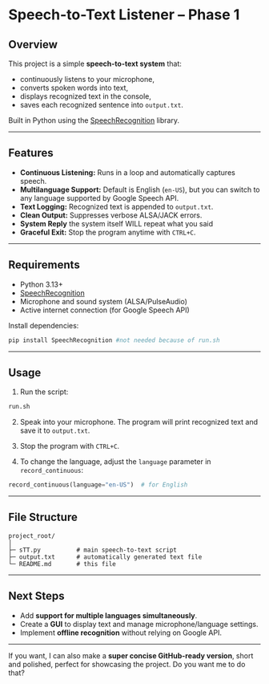 # Speech-to-Text Listener – Phase 1

## Overview

This project is a simple **speech-to-text system** that:

* continuously listens to your microphone,
* converts spoken words into text,
* displays recognized text in the console,
* saves each recognized sentence into `output.txt`.

Built in Python using the [SpeechRecognition](https://pypi.org/project/SpeechRecognition/) library.

---

## Features

* **Continuous Listening:** Runs in a loop and automatically captures speech.
* **Multilanguage Support:** Default is English (`en-US`), but you can switch to any language supported by Google Speech API.
* **Text Logging:** Recognized text is appended to `output.txt`.
* **Clean Output:** Suppresses verbose ALSA/JACK errors.
* **System Reply** the system itself WILL repeat what you said
* **Graceful Exit:** Stop the program anytime with `CTRL+C`.

---

## Requirements

* Python 3.13+
* [SpeechRecognition](https://pypi.org/project/SpeechRecognition/)
* Microphone and sound system (ALSA/PulseAudio)
* Active internet connection (for Google Speech API)

Install dependencies:

```bash
pip install SpeechRecognition #not needed because of run.sh
```

---

## Usage

1. Run the script:

```bash
run.sh
```

2. Speak into your microphone. The program will print recognized text and save it to `output.txt`.

3. Stop the program with `CTRL+C`.

4. To change the language, adjust the `language` parameter in `record_continuous`:

```python
record_continuous(language="en-US")  # for English
```

---

## File Structure

```
project_root/
│
├─ sTT.py          # main speech-to-text script
├─ output.txt      # automatically generated text file
└─ README.md       # this file
```

---

## Next Steps

* Add **support for multiple languages simultaneously**.
* Create a **GUI** to display text and manage microphone/language settings.
* Implement **offline recognition** without relying on Google API.

---

If you want, I can also make a **super concise GitHub-ready version**, short and polished, perfect for showcasing the project. Do you want me to do that?
